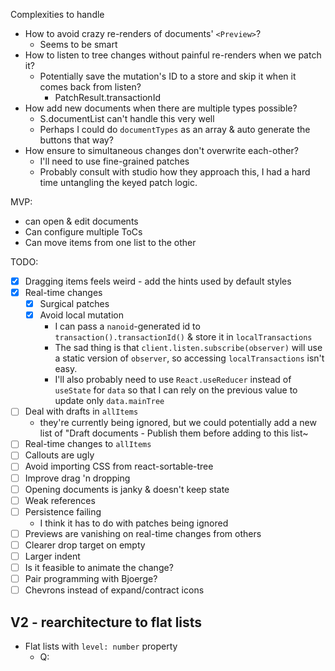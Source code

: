 Complexities to handle

- How to avoid crazy re-renders of documents' `<Preview>`?
  - Seems to be smart
- How to listen to tree changes without painful re-renders when we patch it?
  - Potentially save the mutation's ID to a store and skip it when it comes back from listen?
    - PatchResult.transactionId
- How add new documents when there are multiple types possible?
  - S.documentList can't handle this very well
  - Perhaps I could do `documentTypes` as an array & auto generate the buttons that way?
- How ensure to simultaneous changes don't overwrite each-other?
  - I'll need to use fine-grained patches
  - Probably consult with studio how they approach this, I had a hard time untangling the keyed patch logic.

MVP:

- can open & edit documents
- Can configure multiple ToCs
- Can move items from one list to the other

TODO:

- [x] Dragging items feels weird - add the hints used by default styles
- [x] Real-time changes
  - [x] Surgical patches
  - [x] Avoid local mutation
    - I can pass a `nanoid`-generated id to `transaction().transactionId()` & store it in `localTransactions`
    - The sad thing is that `client.listen.subscribe(observer)` will use a static version of `observer`, so accessing `localTransactions` isn't easy.
    - I'll also probably need to use `React.useReducer` instead of `useState` for `data` so that I can rely on the previous value to update only `data.mainTree`
- [ ] Deal with drafts in `allItems`
  - they're currently being ignored, but we could potentially add a new list of "Draft documents - Publish them before adding to this list~
- [ ] Real-time changes to `allItems`
- [ ] Callouts are ugly
- [ ] Avoid importing CSS from react-sortable-tree
- [ ] Improve drag 'n dropping
- [ ] Opening documents is janky & doesn't keep state
- [ ] Weak references
- [ ] Persistence failing
  - I think it has to do with patches being ignored
- [ ] Previews are vanishing on real-time changes from others
- [ ] Clearer drop target on empty
- [ ] Larger indent
- [ ] Is it feasible to animate the change?
- [ ] Pair programming with Bjoerge?
- [ ] Chevrons instead of expand/contract icons

## V2 - rearchitecture to flat lists

- Flat lists with `level: number` property
  - Q:
